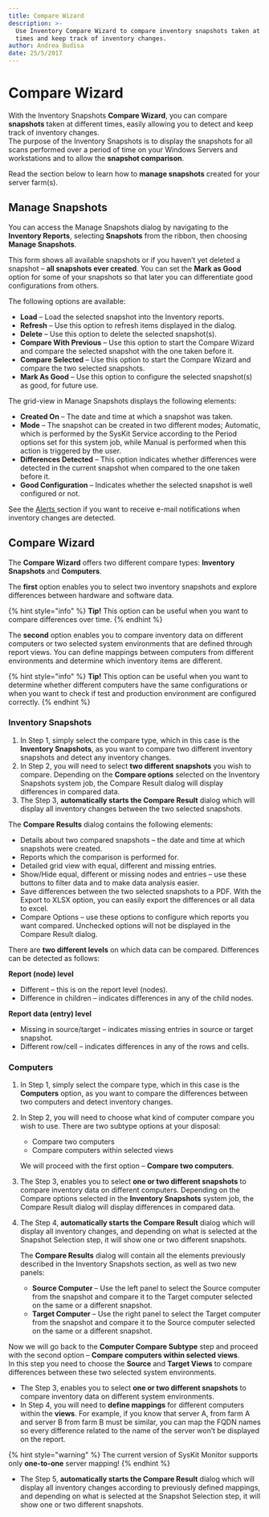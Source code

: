 ```yaml
---
title: Compare Wizard
description: >-
  Use Inventory Compare Wizard to compare inventory snapshots taken at different
  times and keep track of inventory changes.
author: Andrea Budisa
date: 25/5/2017
---
```


# Compare Wizard

With the Inventory Snapshots **Compare Wizard**, you can compare **snapshots** taken at different times, easily allowing you to detect and keep track of inventory changes.  
The purpose of the Inventory Snapshots is to display the snapshots for all scans performed over a period of time on your Windows Servers and workstations and to allow the **snapshot comparison**.

Read the section below to learn how to **manage snapshots** created for your server farm\(s\).

## Manage Snapshots

You can access the Manage Snapshots dialog by navigating to the **Inventory Reports**, selecting **Snapshots** from the ribbon, then choosing **Manage Snapshots**.

This form shows all available snapshots or if you haven’t yet deleted a snapshot – **all snapshots ever created**. You can set the **Mark as Good** option for some of your snapshots so that later you can differentiate good configurations from others.

The following options are available:

* **Load** – Load the selected snapshot into the Inventory reports.
* **Refresh** – Use this option to refresh items displayed in the dialog.
* **Delete** – Use this option to delete the selected snapshot\(s\).
* **Compare With Previous** – Use this option to start the Compare Wizard and compare the selected snapshot with the one taken before it.
* **Compare Selected** – Use this option to start the Compare Wizard and compare the two selected snapshots.
* **Mark As Good** – Use this option to configure the selected snapshot\(s\) as good, for future use.

The grid-view in Manage Snapshots displays the following elements:

* **Created On** – The date and time at which a snapshot was taken.
* **Mode** – The snapshot can be created in two different modes; Automatic, which is performed by the SysKit Service according to the Period options set for this system job, while Manual is performed when this action is triggered by the user.
* **Differences Detected** – This option indicates whether differences were detected in the current snapshot when compared to the one taken before it.
* **Good Configuration** – Indicates whether the selected snapshot is well configured or not.

See the [Alerts ](../../backstage-screen/configuration/options.md#alerts)section if you want to receive e-mail notifications when inventory changes are detected.

## Compare Wizard

The **Compare Wizard** offers two different compare types: **Inventory Snapshots** and **Computers**.

The **first** option enables you to select two inventory snapshots and explore differences between hardware and software data.

{% hint style="info" %}
**Tip!** This option can be useful when you want to compare differences over time.
{% endhint %}

The **second** option enables you to compare inventory data on different computers or two selected system environments that are defined through report views. You can define mappings between computers from different environments and determine which inventory items are different.

{% hint style="info" %}
**Tip!** This option can be useful when you want to determine whether different computers have the same configurations or when you want to check if test and production environment are configured correctly.
{% endhint %}

### Inventory Snapshots

1. In Step 1, simply select the compare type, which in this case is the **Inventory Snapshots**, as you want to compare two different inventory snapshots and detect any inventory changes.
2. In Step 2, you will need to select **two different snapshots** you wish to compare. Depending on the **Compare options** selected on the Inventory Snapshots system job, the Compare Result dialog will display differences in compared data.
3. The Step 3, **automatically starts the Compare Result** dialog which will display all inventory changes between the two selected snapshots.

The **Compare Results** dialog contains the following elements:

* Details about two compared snapshots – the date and time at which snapshots were created.
* Reports which the comparison is performed for.
* Detailed grid view with equal, different and missing entries.
* Show/Hide equal, different or missing nodes and entries – use these buttons to filter data and to make data analysis easier.
* Save differences between the two selected snapshots to a PDF. With the Export to XLSX option, you can easily export the differences or all data to excel.
* Compare Options – use these options to configure which reports you want compared. Unchecked options will not be displayed in the Compare Result dialog.

There are **two different levels** on which data can be compared. Differences can be detected as follows:

**Report \(node\) level**

* Different – this is on the report level \(nodes\).
* Difference in children – indicates differences in any of the child nodes.

**Report data \(entry\) level**

* Missing in source/target – indicates missing entries in source or target snapshot.
* Different row/cell – indicates differences in any of the rows and cells.

### Computers

1. In Step 1, simply select the compare type, which in this case is the **Computers** option, as you want to compare the differences between two computers and detect inventory changes.
2. In Step 2, you will need to choose what kind of computer compare you wish to use. There are two subtype options at your disposal:

   * Compare two computers
   * Compare computers within selected views

   We will proceed with the first option – **Compare two computers**.

3. The Step 3, enables you to select **one or two different snapshots** to compare inventory data on different computers. Depending on the Compare options selected in the **Inventory Snapshots** system job, the Compare Result dialog will display differences in compared data.
4. The Step 4, **automatically starts the Compare Result** dialog which will display all inventory changes, and depending on what is selected at the Snapshot Selection step, it will show one or two different snapshots.

   The **Compare Results** dialog will contain all the elements previously described in the Inventory Snapshots section, as well as two new panels:

   * **Source Computer** – Use the left panel to select the Source computer from the snapshot and compare it to the Target computer selected on the same or a different snapshot.
   * **Target Computer** – Use the right panel to select the Target computer from the snapshot and compare it to the Source computer selected on the same or a different snapshot.

Now we will go back to the **Computer Compare Subtype** step and proceed with the second option – **Compare computers within selected views**.  
In this step you need to choose the **Source** and **Target Views** to compare differences between these two selected system environments.

* The Step 3, enables you to select **one or two different snapshots** to compare inventory data on different system environments.
* In Step 4, you will need to **define mappings** for different computers within the **views**. For example, if you know that server A, from farm A and server B from farm B must be similar, you can map the FQDN names so every difference related to the name of the server won’t be displayed on the report.

{% hint style="warning" %}
The current version of SysKit Monitor supports only **one-to-one** server mapping!
{% endhint %}

* The Step 5, **automatically starts the Compare Result** dialog which will display all inventory changes according to previously defined mappings, and depending on what is selected at the Snapshot Selection step, it will show one or two different snapshots.

